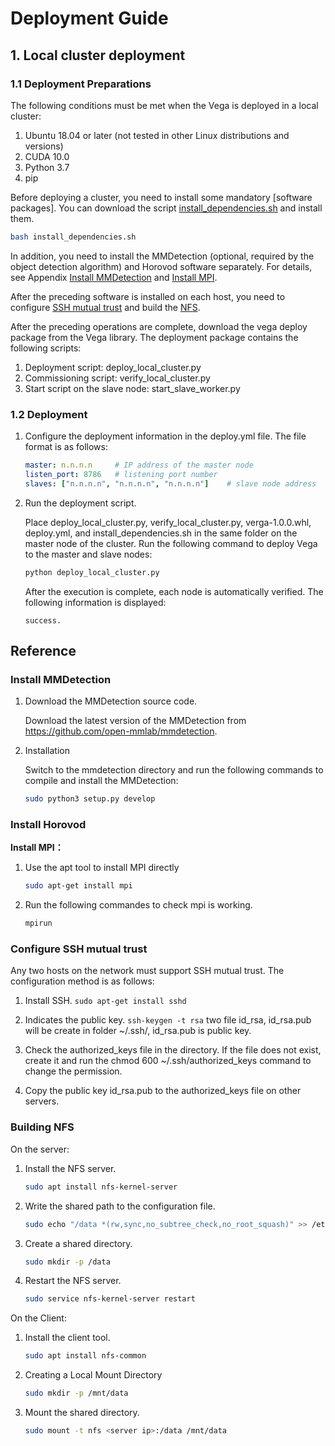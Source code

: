 # Deployment Guide

## 1. Local cluster deployment

### 1.1 Deployment Preparations

The following conditions must be met when the Vega is deployed in a local cluster:

1. Ubuntu 18.04 or later (not tested in other Linux distributions and versions)
2. CUDA 10.0
3. Python 3.7
4. pip

Before deploying a cluster, you need to install some mandatory [software packages]. You can download the script [install_dependencies.sh](../../../deploy/install_dependencies.sh) and install them.

```bash
bash install_dependencies.sh
```

In addition, you need to install the MMDetection (optional, required by the object detection algorithm) and Horovod software separately. For details, see Appendix [Install MMDetection](#mmdetection) and [Install MPI](#MPI).

After the preceding software is installed on each host, you need to configure [SSH mutual trust](#ssh) and  build the [NFS](#nfs).

After the preceding operations are complete, download the vega deploy package from the Vega library. The deployment package contains the following scripts:

1. Deployment script: deploy_local_cluster.py
2. Commissioning script: verify_local_cluster.py
3. Start script on the slave node: start_slave_worker.py

### 1.2 Deployment

1. Configure the deployment information in the deploy.yml file. The file format is as follows:

    ```yaml
    master: n.n.n.n     # IP address of the master node
    listen_port: 8786   # listening port number
    slaves: ["n.n.n.n", "n.n.n.n", "n.n.n.n"]    # slave node address
    ```

2. Run the deployment script.

    Place deploy_local_cluster.py, verify_local_cluster.py, verga-1.0.0.whl, deploy.yml, and install_dependencies.sh in the same folder on the master node of the cluster. Run the following command to deploy Vega to the master and slave nodes:

    ```bash
    python deploy_local_cluster.py
    ```

    After the execution is complete, each node is automatically verified. The following information is displayed:

    ```text
    success.
    ```

## Reference

### <span id="mmdetection"> Install MMDetection </span>

1. Download the MMDetection source code.

    Download the latest version of the MMDetection from <https://github.com/open-mmlab/mmdetection>.

2. Installation

    Switch to the mmdetection directory and run the following commands to compile and install the MMDetection:

    ```bash
    sudo python3 setup.py develop
    ```

### <span id="MPI"> Install Horovod</span>


**Install MPI：**

1. Use the apt tool to install MPI directly

    ```bash
    sudo apt-get install mpi
    ```

2. Run the following commandes to check mpi is working.

    ```bash
    mpirun
    ```

### <span id="ssh"> Configure SSH mutual trust </span>

Any two hosts on the network must support SSH mutual trust. The configuration method is as follows:

1. Install SSH.
    `sudo apt-get install sshd`

2. Indicates the public key.
    `ssh-keygen -t rsa` two file id_rsa, id_rsa.pub will be create in folder ~/.ssh/, id_rsa.pub is public key.

3. Check the authorized_keys file in the directory. If the file does not exist, create it and run the chmod 600 ~/.ssh/authorized_keys command to change the permission.

4. Copy the public key id_rsa.pub to the authorized_keys file on other servers.

### <span id="nfs"> Building NFS </span>

On the server:

1. Install the NFS server.

    ```bash
    sudo apt install nfs-kernel-server
    ```

2. Write the shared path to the configuration file.

    ```bash
    sudo echo "/data *(rw,sync,no_subtree_check,no_root_squash)" >> /etc/exports
    ```

3. Create a shared directory.

    ```bash
    sudo mkdir -p /data
    ```

4. Restart the NFS server.

    ```bash
    sudo service nfs-kernel-server restart
    ```

On the Client:

1. Install the client tool.

    ```bash
    sudo apt install nfs-common
    ```

2. Creating a Local Mount Directory

    ```bash
    sudo mkdir -p /mnt/data
    ```

3. Mount the shared directory.

    ```bash
    sudo mount -t nfs <server ip>:/data /mnt/data
    ```
